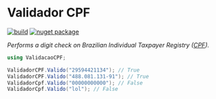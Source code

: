 # Validador CPF

[![build](https://ci.appveyor.com/api/projects/status/ryvx5c1l0pgoesn9)](https://ci.appveyor.com/project/TallesL/validadorcpf)
[![nuget package](https://badge.fury.io/nu/ValidadorCPF.png)](http://badge.fury.io/nu/ValidadorCPF)

*Performs a digit check on Brazilian Individual Taxpayer Registry ([CPF](http://en.wikipedia.org/wiki/Cadastro_de_Pessoas_F%C3%ADsicas)).*

```cs
using ValidacaoCPF;

ValidadorCPF.Valido("29594421134"); // True
ValidadorCPF.Valido("488.081.131-91"); // True
ValidadorCpf.Valido("00000000000"); // False
ValidadorCpf.Valido("lol"); // False
```

